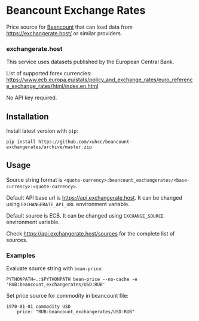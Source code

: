 # Beancount Exchange Rates

Price source for [Beancount](http://furius.ca/beancount/) that can load data from https://exchangerate.host/ or similar providers.

### exchangerate.host

This service uses datasets published by the European Central Bank.

List of supported forex currencies: https://www.ecb.europa.eu/stats/policy_and_exchange_rates/euro_reference_exchange_rates/html/index.en.html

No API key required.

## Installation

Install latest version with `pip`:

```
pip install https://github.com/xuhcc/beancount-exchangerates/archive/master.zip
```

## Usage

Source string format is `<quote-currency>:beancount_exchangerates/<base-currency>:<quote-currency>`.

Default API base url is https://api.exchangerate.host. It can be changed using `EXCHANGERATE_API_URL` environment variable.

Default source is ECB. It can be changed using `EXCHANGE_SOURCE` environment variable.

Check https://api.exchangerate.host/sources for the complete list of sources.
### Examples

Evaluate source string with `bean-price`:

```
PYTHONPATH=.:$PYTHONPATH bean-price --no-cache -e 'RUB:beancount_exchangerates/USD:RUB'
```

Set price source for commodity in beancount file:

```
1970-01-01 commodity USD
    price: "RUB:beancount_exchangerates/USD:RUB"
```
